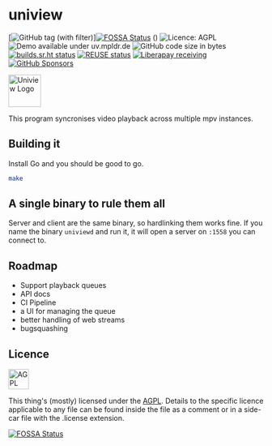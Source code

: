 <!--
SPDX-FileCopyrightText: © nobody
SPDX-License-Identifier: CC0-1.0
-->
# uniview

[![GitHub tag (with filter)](https://img.shields.io/github/v/tag/mpldr/uniview?label=version)][![FOSSA Status](https://app.fossa.com/api/projects/git%2Bgithub.com%2Fmpldr%2Funiview.svg?type=shield)](https://app.fossa.com/projects/git%2Bgithub.com%2Fmpldr%2Funiview?ref=badge_shield)
()
![Licence: AGPL](https://img.shields.io/badge/-AGPL--3-green?logo=opensourceinitiative&label=License&cacheSeconds=31536000)
![Demo available under uv.mpldr.de](https://img.shields.io/badge/-uv.mpldr.de-blue?label=Demo&cacheSeconds=31536000)
![GitHub code size in bytes](https://img.shields.io/github/languages/code-size/mpldr/uniview)
[![builds.sr.ht status](https://builds.sr.ht/~mpldr/uniview.svg)](https://builds.sr.ht/~mpldr/uniview?)
[![REUSE status](https://api.reuse.software/badge/git.sr.ht/~mpldr/uniview)](https://api.reuse.software/info/git.sr.ht/~mpldr/uniview)
[![Liberapay receiving](https://img.shields.io/liberapay/receives/mpldr)](https://liberapay.com/mpldr)
[![GitHub Sponsors](https://img.shields.io/github/sponsors/mpldr?logo=github&color=lightgrey)](https://github.com/sponsors/mpldr)

<img alt="Uniview Logo" src="https://git.sr.ht/~mpldr/uniview/blob/master/contrib/icon.svg" height="64">

This program syncronises video playback across multiple mpv instances.

## Building it

Install Go and you should be good to go.

```bash
make
```

## A single binary to rule them all

Server and client are the same binary, so hardlinking them works fine. If you
name the binary `univiewd` and run it, it will open a server on `:1558` you can
connect to.

## Roadmap

- Support playback queues
- API docs
- CI Pipeline
- a UI for managing the queue
- better handling of web streams
- bugsquashing

## Licence
<!--    ↑ this is for you, rock -->

[<img alt="AGPL logo" src="https://upload.wikimedia.org/wikipedia/commons/0/06/AGPLv3_Logo.svg" height="40">](./LICENSES/AGPL-3.0-or-later.txt)

This thing's (mostly) licensed under the
[AGPL](./LICENSES/AGPL-3.0-or-later.txt). Details to the specific licence
applicable to any file can be found inside the file as a comment or in a
side-car file with the .license extension.


[![FOSSA Status](https://app.fossa.com/api/projects/git%2Bgithub.com%2Fmpldr%2Funiview.svg?type=large)](https://app.fossa.com/projects/git%2Bgithub.com%2Fmpldr%2Funiview?ref=badge_large)
